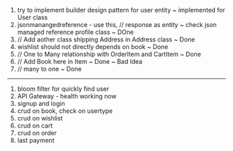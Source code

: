 1. try to implement builder design pattern for user entity ~ implemented for User class
2. jsonmanangedreference - use this, // response as entity ~ check json managed reference profile class ~ DOne
3. // Add aother class shipping Address in Address class ~ Done
4. wishlist should not directly depends on book ~ Done
5. // One to Many relationship with OrderItem and CartItem ~ Done
6. // Add Book here in Item ~ Done ~ Bad Idea
7. // many to one ~ Done


-------------------------------------------

1. bloom filter for quickly find user
2. API Gateway - health working now
3. signup and login
4. crud on book, check on usertype
5. crud on wishlist
6. crud on cart
7. crud on order
8. last payment

